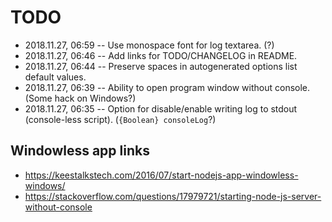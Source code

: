 # TODO

- 2018.11.27, 06:59 -- Use monospace font for log textarea. (?)
- 2018.11.27, 06:46 -- Add links for TODO/CHANGELOG in README.
- 2018.11.27, 06:44 -- Preserve spaces in autogenerated options list default values.
- 2018.11.27, 06:39 -- Ability to open program window without console. (Some hack on Windows?)
- 2018.11.27, 06:35  -- Option for disable/enable writing log to stdout (console-less script). (`{Boolean} consoleLog`?)

## Windowless app links

- https://keestalkstech.com/2016/07/start-nodejs-app-windowless-windows/
- https://stackoverflow.com/questions/17979721/starting-node-js-server-without-console